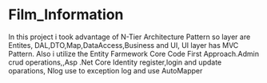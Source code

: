 # Film_Information
 In this project i took advantage of N-Tier Architecture Pattern so layer are Entites, DAL,DTO,Map,DataAccess,Business and UI, UI layer has MVC Pattern. Also i utilize the Entity Farmework Core Code First Approach.Admin crud operations,,Asp .Net Core Identity register,login and update oparations, Nlog use to exception log and use AutoMapper

